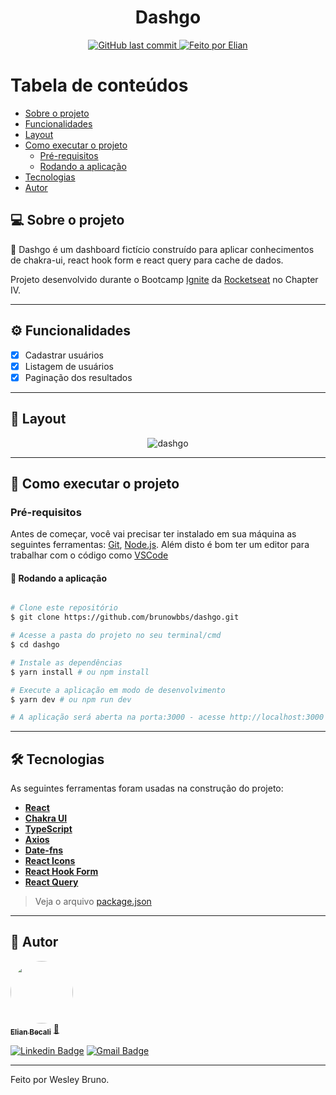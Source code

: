 <h1 align="center">
	Dashgo
</h1>

<p align="center">

  <a href="https://github.com/brunowbbs/dashgo/commits/main/">
    <img alt="GitHub last commit" src="https://img.shields.io/github/last-commit/brunowbbs/dashgo?style=flat-square&">
  </a>

  <a href="https://linkedin.com/in/brunowbbs">
    <img alt="Feito por Elian" src="https://img.shields.io/badge/feito%20por-Elian%20Becali-%237519C1?style=flat-square&">
  </a>


</p>

<!-- <h4 align="center">
	🚧 🚀 Concluído 🚀 🚧
</h4> -->

Tabela de conteúdos
=================
<!--ts-->
   * [Sobre o projeto](#-sobre-o-projeto)
   * [Funcionalidades](#%EF%B8%8F-funcionalidades)
   * [Layout](#-layout)
   * [Como executar o projeto](#-como-executar-o-projeto)
     * [Pré-requisitos](#pré-requisitos)
     * [Rodando a aplicação](#-rodando-a-aplicação)
   * [Tecnologias](#-tecnologias)
   * [Autor](#-autor)
<!--te-->


## 💻 Sobre o projeto

🧭 Dashgo é um dashboard fictício construído para aplicar conhecimentos de chakra-ui, react hook form e react query para cache de dados.

Projeto desenvolvido durante o Bootcamp [Ignite](https://rocketseat.com.br/ignite) da [Rocketseat](https://rocketseat.com.br/) no Chapter IV.

---

## ⚙️ Funcionalidades

- [x] Cadastrar usuários
- [x] Listagem de usuários
- [x] Paginação dos resultados

---

## 🎨 Layout

<p align="center" style="display: flex; align-items: flex-start; justify-content: center;">
  <img alt="dashgo" title="#dashgo" src="https://github.com/brunowbbs/dashgo/blob/main/.github/Macbook-Pro.png?raw=true" />
</p>

---

## 🚀 Como executar o projeto

### Pré-requisitos

Antes de começar, você vai precisar ter instalado em sua máquina as seguintes ferramentas:
[Git](https://git-scm.com), [Node.js](https://nodejs.org/en/).
Além disto é bom ter um editor para trabalhar com o código como [VSCode](https://code.visualstudio.com/)




#### 🧭 Rodando a aplicação

```bash

# Clone este repositório
$ git clone https://github.com/brunowbbs/dashgo.git

# Acesse a pasta do projeto no seu terminal/cmd
$ cd dashgo

# Instale as dependências
$ yarn install # ou npm install

# Execute a aplicação em modo de desenvolvimento
$ yarn dev # ou npm run dev

# A aplicação será aberta na porta:3000 - acesse http://localhost:3000

```

---

## 🛠 Tecnologias

As seguintes ferramentas foram usadas na construção do projeto:

-   **[React](https://reactjs.org/)**
-   **[Chakra UI](https://chakra-ui.com/)**
-   **[TypeScript](https://www.typescriptlang.org/)**
-   **[Axios](https://github.com/axios/axios)**
-   **[Date-fns](https://date-fns.org/)**
-   **[React Icons](https://react-icons.github.io/react-icons/)**
-   **[React Hook Form](https://react-hook-form.com/)**
-   **[React Query](https://react-query.tanstack.com/)**

> Veja o arquivo  [package.json](https://github.com/brunowbbs/main/blob/main/package.json)

---

## 🦸 Autor

<a href="https://app.rocketseat.com.br/me/elian-carlos-becali-aguiar-1567032394">
 <img style="border-radius: 50%;" src="https://avatars.githubusercontent.com/u/54561377?v=4" width="100px;" alt=""/>
 <br />
 <sub><b>Elian Becali</b></sub></a> <a href="https://app.rocketseat.com.br/me/elian-carlos-becali-aguiar-1567032394" title="Rocketseat">🚀</a>
 <br />

[![Linkedin Badge](https://img.shields.io/badge/-Wesley%20Bruno-blue?style=flat-square&logo=Linkedin&logoColor=white&link=https://www.linkedin.com/in/brunowbbs/)](https://www.linkedin.com/in/brunowbbs/)
[![Gmail Badge](https://img.shields.io/badge/-engwesleybruno@gmail.com-c14438?style=flat-square&logo=Gmail&logoColor=white&link=mailto:engwesleybruno@gmail.com)](mailto:engwesleybruno@gmail.com)

---

Feito por Wesley Bruno.
